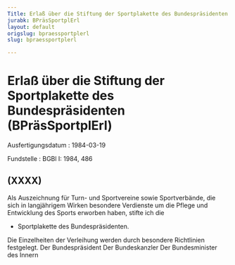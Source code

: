 ```yaml
---
Title: Erlaß über die Stiftung der Sportplakette des Bundespräsidenten
jurabk: BPräsSportplErl
layout: default
origslug: bpraessportplerl
slug: bpraessportplerl

---
```


# Erlaß über die Stiftung der Sportplakette des Bundespräsidenten (BPräsSportplErl)

Ausfertigungsdatum
:   1984-03-19

Fundstelle
:   BGBl I: 1984, 486



## (XXXX)

Als Auszeichnung für Turn- und Sportvereine sowie Sportverbände, die
sich in langjährigem Wirken besondere Verdienste um die Pflege und
Entwicklung des Sports erworben haben, stifte ich die

*   Sportplakette des Bundespräsidenten.



Die Einzelheiten der Verleihung werden durch besondere Richtlinien
festgelegt.
Der Bundespräsident
Der Bundeskanzler
Der Bundesminister des Innern

